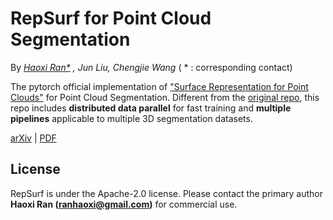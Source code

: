 # RepSurf for Point Cloud Segmentation

By *[Haoxi Ran\*](https://github.com/hancyran) , Jun Liu, Chengjie Wang* ( * : corresponding contact)

The pytorch official implementation of ["Surface Representation for Point Clouds"](http://arxiv.org/abs/2205.05740) for Point Cloud Segmentation. Different from the [original repo](https://github.com/hancyran/RepSurf), this repo includes **distributed data parallel** for fast training and **multiple pipelines** applicable to multiple 3D segmentation datasets.

[arXiv](http://arxiv.org/abs/2205.05740) | [PDF](http://arxiv.org/pdf/2205.05740)


## License

RepSurf is under the Apache-2.0 license. Please contact the primary author **Haoxi Ran (ranhaoxi@gmail.com)** for
commercial use.
